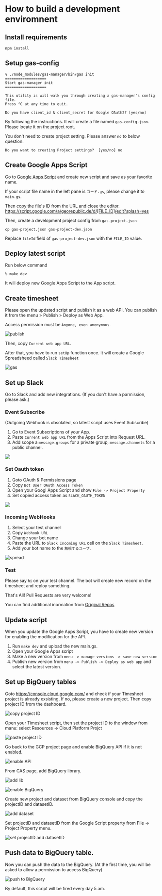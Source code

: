 # How to build a development enviromnent

## Install requirements

```
npm install
```

## Setup gas-config

```
% ./node_modules/gas-manager/bin/gas init
===================
Start gas-manager init
===================

This utility is will walk you through creating a gas-manager's config file.
Press ^C at any time to quit.

Do you have client_id & client_secret for Google OAuth2? [yes/no] 
```

By following the instructions. It will create a file named `gas-config.json`. Please locate it on the project root.

You don't need to create project setting. Please answer `no` to below question.

```
Do you want to creating Project settings?  [yes/no] no
```

## Create Google Apps Script

Go to [Google Apps Script](https://script.google.com/home) and create new script and save as your favorite name.

If your script file name in the left pane is `コード.gs`, please change it to `main.gs`.

Then copy the file's ID from the URL and close the editor.
https://script.google.com/a/georepublic.de/d/[FILE_ID]/edit?splash=yes


Then, create a development project config from `gas-project.json`

```
cp gas-project.json gas-project-dev.json
```

Replace `fileId` field of `gas-project-dev.json` with the `FILE_ID` value.

## Deploy latest script

Run below command

```
% make dev
```

It will deploy new Google Apps Script to the App script.

## Create timesheet

Please open the updated script and publish it as a web API.
You can publish it from the menu > Publish > Deploy as Web App.

Access permission must be `Anyone, even anonymous`.

![publish](https://i.gyazo.com/204a0b29dc9e7d50977804de5867fc47.png)

Then, copy `Current web app URL`. 

After that, you have to run `setUp` function once. It will create a Google Spreadsheed called `Slack Timesheet`

![gas](https://i.gyazo.com/a6cc4378ca047d95053589d983773b96.png)

## Set up Slack

Go to Slack and add new integrations. (If you don't have a parmission, please ask.)

### Event Subscribe

(Outgoing Webhook is obsolated, so latest script uses Event Subscribe)

1. Go to Event Subscriptions of your App.
2. Paste `Current web app URL` from the Apps Script into Request URL.
3. Add scope a `message.groups` for a private group, `message.channels` for a public channel.

![](docs/images/2020-11-18-23-59-05.png)

### Set Oauth token

1. Goto OAuth & Permissions page
2. Copy `Bot User OAuth Access Token`
3. Open your Googl Apps Script and show `File -> Project Property`
4. Set copied access token as `SLACK_OAUTH_TOKEN`

![](docs/images/2020-11-19-00-05-05.png)

### Incoming WebHooks

1. Select your test channel
2. Copy `Webhook URL`
3. Change your bot name
4. Paste the URL to `Slack Incoming URL` cell on the `Slack Timesheet`.
5. Add your bot name to the `無視するユーザ`.

![spread](https://i.gyazo.com/8115e524e1e682db1923f1498d5572c6.png)


### Test

Please say `hi` on your test channel. The bot will create new record on the timesheet and reploy something.

That's All! Pull Requests are very welcome!

You can find additional inormation from [Original Repos](https://github.com/masuidrive/miyamoto)


## Update script

When you update the Google Apps Script, you have to create new version for enabling the modification for the API.

1. Run `make dev` and upload the new main.gs.
2. Open your Google Apps script
3. Make a new version from `menu -> manage versions -> save new version`
4. Publish new version from `menu -> Publish -> Deploy as web app` and select the latest version.

## Set up BigQuery tables

Goto https://console.cloud.google.com/ and check if your Timesheet project is already exsisting.
If no, please create a new project.
Then copy project ID from the dashboard.

![copy project ID](docs/copy_project_id.png)

Open your Timesheet script, then set the project ID to the window from manu: select Resources -> Cloud Platform Projct

![paste project ID](docs/paste_project_ID.png)

Go back to the GCP project page and enable BigQuery API if it is not enabled.

![enable API](docs/enableAPI.png)

From GAS page, add BigQuery library.

![add lib](docs/enable_lib.png)

![enable BigQuery](docs/enableBigQuery.png)

Create new project and dataset from BigQuery console and copy the projectID and datasetID.

![add dataset](docs/add-dataset.png)

Set projectID and datasetID from the Google Script property from File -> Project Property menu.

![set projectID and datasetID](docs/set-properties.png)

## Push data to BigQuery table.

Now you can push the data to the BigQuery.
(At the first time, you will be asked to allow a permission to access BigQuery)

![push to BigQuery](docs/pushToBigquery.png)

By default, this script will be fired every day 5 am.